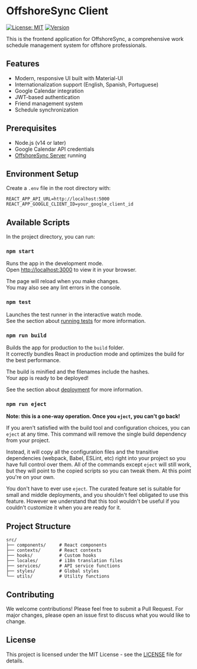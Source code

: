 # OffshoreSync Client

[![License: MIT](https://img.shields.io/badge/License-MIT-yellow.svg)](https://opensource.org/licenses/MIT)
[![Version](https://img.shields.io/badge/version-1.0.5-blue.svg)](https://semver.org)

This is the frontend application for OffshoreSync, a comprehensive work schedule management system for offshore professionals.

## Features

- Modern, responsive UI built with Material-UI
- Internationalization support (English, Spanish, Portuguese)
- Google Calendar integration
- JWT-based authentication
- Friend management system
- Schedule synchronization

## Prerequisites

- Node.js (v14 or later)
- Google Calendar API credentials
- [OffshoreSync Server](https://github.com/OffshoreSync/react-server) running

## Environment Setup

Create a `.env` file in the root directory with:

```env
REACT_APP_API_URL=http://localhost:5000
REACT_APP_GOOGLE_CLIENT_ID=your_google_client_id
```

## Available Scripts

In the project directory, you can run:

### `npm start`

Runs the app in the development mode.\
Open [http://localhost:3000](http://localhost:3000) to view it in your browser.

The page will reload when you make changes.\
You may also see any lint errors in the console.

### `npm test`

Launches the test runner in the interactive watch mode.\
See the section about [running tests](https://facebook.github.io/create-react-app/docs/running-tests) for more information.

### `npm run build`

Builds the app for production to the `build` folder.\
It correctly bundles React in production mode and optimizes the build for the best performance.

The build is minified and the filenames include the hashes.\
Your app is ready to be deployed!

See the section about [deployment](https://facebook.github.io/create-react-app/docs/deployment) for more information.

### `npm run eject`

**Note: this is a one-way operation. Once you `eject`, you can't go back!**

If you aren't satisfied with the build tool and configuration choices, you can `eject` at any time. This command will remove the single build dependency from your project.

Instead, it will copy all the configuration files and the transitive dependencies (webpack, Babel, ESLint, etc) right into your project so you have full control over them. All of the commands except `eject` will still work, but they will point to the copied scripts so you can tweak them. At this point you're on your own.

You don't have to ever use `eject`. The curated feature set is suitable for small and middle deployments, and you shouldn't feel obligated to use this feature. However we understand that this tool wouldn't be useful if you couldn't customize it when you are ready for it.

## Project Structure

```
src/
├── components/     # React components
├── contexts/       # React contexts
├── hooks/          # Custom hooks
├── locales/        # i18n translation files
├── services/       # API service functions
├── styles/         # Global styles
└── utils/          # Utility functions
```

## Contributing

We welcome contributions! Please feel free to submit a Pull Request. For major changes, please open an issue first to discuss what you would like to change.

## License

This project is licensed under the MIT License - see the [LICENSE](LICENSE) file for details.
